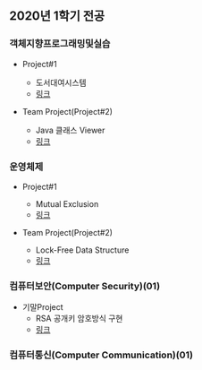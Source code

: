 ## 2020년 1학기 전공

### 객체지향프로그래밍및실습
* Project#1
  * 도서대여시스템
  * [링크](https://github.com/SSUHYUNKIM/2020_01/tree/main/Object-Oriented%20Programming/Project%231)

* Team Project(Project#2)
  * Java 클래스 Viewer
  * [링크](https://github.com/SSUHYUNKIM/2020_01/tree/main/Object-Oriented%20Programming/Project%232)

### 운영체제
* Project#1
  * Mutual Exclusion
  * [링크](https://github.com/SSUHYUNKIM/2020_01/tree/main/Operating%20System/OS_Project_1)

* Team Project(Project#2)
  * Lock-Free Data Structure
  * [링크](https://github.com/SSUHYUNKIM/2020_01/tree/main/Operating%20System/OS_Project_2)

### 컴퓨터보안(Computer Security)(01)
* 기말Project
  * RSA 공개키 암호방식 구현
  * [링크](https://github.com/SSUHYUNKIM/2020_01/tree/main/Computer%20Security)

### 컴퓨터통신(Computer Communication)(01)


